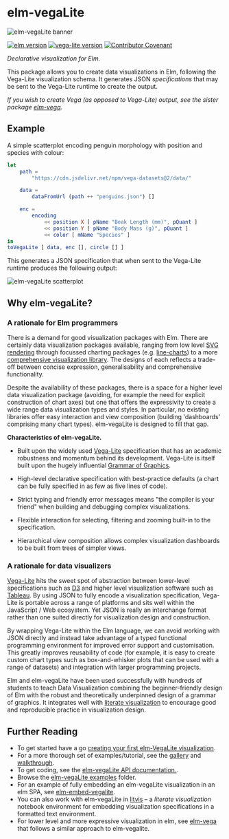 # elm-vegaLite

![elm-vegaLite banner](https://raw.githubusercontent.com/gicentre/elm-vegalite/main/images/banner.jpg)

[![elm version](https://img.shields.io/badge/Elm-v0.19-blue.svg?style=flat-square)](http://elm-lang.org)
[![vega-lite version](https://img.shields.io/badge/Vega--Lite-v5.21-purple.svg?style=flat-square)](https://vega.github.io/vega-lite/)
[![Contributor Covenant](https://img.shields.io/badge/Contributor%20Covenant-v1.4%20adopted-ff69b4.svg)](CODE_OF_CONDUCT.md)

_Declarative visualization for Elm._

This package allows you to create data visualizations in Elm, following the Vega-Lite visualization schema.
It generates JSON _specifications_ that may be sent to the Vega-Lite runtime to create the output.

_If you wish to create Vega (as opposed to Vega-Lite) output, see the sister package [elm-vega](https://github.com/gicentre/elm-vega)._

## Example

A simple scatterplot encoding penguin morphology with position and species with colour:

```elm
let
    path =
        "https://cdn.jsdelivr.net/npm/vega-datasets@2/data/"

    data =
        dataFromUrl (path ++ "penguins.json") []

    enc =
        encoding
            << position X [ pName "Beak Length (mm)", pQuant ]
            << position Y [ pName "Body Mass (g)", pQuant ]
            << color [ mName "Species" ]
in
toVegaLite [ data, enc [], circle [] ]
```

This generates a JSON specification that when sent to the Vega-Lite runtime produces the following output:

![elm-vegaLite scatterplot](https://raw.githubusercontent.com/gicentre/elm-vegalite/main/images/penguinScatter.png)

## Why elm-vegaLite?

### A rationale for Elm programmers

There is a demand for good visualization packages with Elm. There are certainly data visualization packages available, ranging from low level [SVG rendering](https://package.elm-lang.org/packages/elm/svg/latest/) through focussed charting packages (e.g. [line-charts](https://package.elm-lang.org/packages/terezka/line-charts/latest/)) to a more [comprehensive visualization library](http://package.elm-lang.org/packages/gampleman/elm-visualization/latest). The designs of each reflects a trade-off between concise expression, generalisability and comprehensive functionality.

Despite the availability of these packages, there is a space for a higher level data visualization package (avoiding, for example the need for explicit construction of chart axes) but one that offers the expressivity to create a wide range data visualization types and styles. In particular, no existing libraries offer easy interaction and view composition (building 'dashboards' comprising many chart types). elm-vegaLite is designed to fill that gap.

**Characteristics of elm-vegaLite.**

- Built upon the widely used [Vega-Lite](https://vega.github.io/vega-lite/) specification that has an academic robustness and momentum behind its development. Vega-Lite is itself built upon the hugely influential [Grammar of Graphics](http://www.springer.com/gb/book/9780387245447).

- High-level declarative specification with best-practice defaults (a chart can be fully specified in as few as five lines of code).

- Strict typing and friendly error messages means "the compiler is your friend" when building and debugging complex visualizations.

- Flexible interaction for selecting, filtering and zooming built-in to the specification.

- Hierarchical view composition allows complex visualization dashboards to be built from trees of simpler views.

### A rationale for data visualizers

[Vega-Lite](https://vega.github.io/vega-lite/) hits the sweet spot of abstraction between lower-level specifications such as [D3](https://d3js.org) and higher level visualization software such as [Tableau](https://www.tableau.com). By using JSON to fully encode a visualization specification, Vega-Lite is portable across a range of platforms and sits well within the JavaScript / Web ecosystem. Yet JSON is really an interchange format rather than one suited directly for visualization design and construction.

By wrapping Vega-Lite within the Elm language, we can avoid working with JSON directly and instead take advantage of a typed functional programming environment for improved error support and customisation. This greatly improves reusability of code (for example, it is easy to create custom chart types such as box-and-whisker plots that can be used with a range of datasets) and integration with larger programming projects.

Elm and elm-vegaLite have been used successfully with hundreds of students to teach Data Visualization combining the beginner-friendly design of Elm with the robust and theoretically underpinned design of a grammar of graphics. It integrates well with [literate visualization](https://www.gicentre.net/litvis) to encourage good and reproducible practice in visualization design.

## Further Reading

- To get started have a go [creating your first elm-VegaLite visualization](https://github.com/gicentre/elm-vegalite/tree/main/docs/helloWorld).
- For a more thorough set of examples/tutorial, see the [gallery](https://github.com/gicentre/elm-vegalite/tree/main/examples/gallery) and [walkthrough](https://github.com/gicentre/elm-vegalite/tree/main/docs/walkthrough).
- To get coding, see the [elm-vegaLite API documentation.](https://package.elm-lang.org/packages/gicentre/elm-vegalite/latest).
- Browse the [elm-vegaLite examples](https://github.com/gicentre/elm-vegalite/tree/main/examples) folder.
- For an example of fully embedding an elm-vegaLite visualization in an elm SPA, see [elm-embed-vegalite](https://github.com/yardsale8/elm-embed-vega).
- You can also work with elm-vegaLite in [litvis](https://github.com/gicentre/litvis) – a _literate visualization_ notebook environment for embedding visualization specifications in a formatted text environment.
- For lower level and more expressive visualization in elm, see [elm-vega](https://package.elm-lang.org/packages/gicentre/elm-vega/latest/) that follows a similar approach to elm-vegalite.
